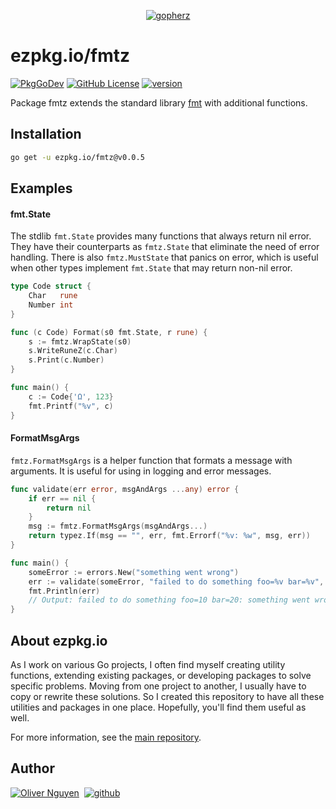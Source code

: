 <div align="center">

[![gopherz](https://ezpkg.io/_/gopherz.svg)](https://ezpkg.io)

</div>

# ezpkg.io/fmtz

[![PkgGoDev](https://pkg.go.dev/badge/ezpkg.io/fmtz)](https://pkg.go.dev/ezpkg.io/fmtz)
[![GitHub License](https://img.shields.io/github/license/ezpkg/fmtz)](https://github.com/ezpkg/fmtz/tree/main/LICENSE)
[![version](https://img.shields.io/github/v/tag/ezpkg/fmtz?label=version)](https://github.com/ezpkg/fmtz/tags)

Package fmtz extends the standard library [fmt](https://pkg.go.dev/fmt) with additional functions.

## Installation

```sh
go get -u ezpkg.io/fmtz@v0.0.5
```

## Examples

#### fmt.State

The stdlib `fmt.State` provides many functions that always return nil error. They have their counterparts as `fmtz.State` that eliminate the need of error handling. There is also `fmtz.MustState` that panics on error, which is useful when other types implement `fmt.State` that may return non-nil error.

```go
type Code struct {
    Char   rune
    Number int
}

func (c Code) Format(s0 fmt.State, r rune) {
    s := fmtz.WrapState(s0)
    s.WriteRuneZ(c.Char)
    s.Print(c.Number)
}

func main() {
    c := Code{'Ω', 123}
    fmt.Printf("%v", c)
}
```

#### FormatMsgArgs

`fmtz.FormatMsgArgs` is a helper function that formats a message with arguments. It is useful for using in logging and error messages.

```go
func validate(err error, msgAndArgs ...any) error {
    if err == nil {
		return nil
    }
	msg := fmtz.FormatMsgArgs(msgAndArgs...)
	return typez.If(msg == "", err, fmt.Errorf("%v: %w", msg, err))
}

func main() {
    someError := errors.New("something went wrong")
    err := validate(someError, "failed to do something foo=%v bar=%v", "10", "20")
    fmt.Println(err)
	// Output: failed to do something foo=10 bar=20: something went wrong
}
```

## About ezpkg.io

As I work on various Go projects, I often find myself creating utility functions, extending existing packages, or developing packages to solve specific problems. Moving from one project to another, I usually have to copy or rewrite these solutions. So I created this repository to have all these utilities and packages in one place. Hopefully, you'll find them useful as well.

For more information, see the [main repository](https://github.com/ezpkg/ezpkg).

## Author

[![Oliver Nguyen](https://olivernguyen.io/_/badge.svg)](https://olivernguyen.io)&nbsp;&nbsp;[![github](https://img.shields.io/badge/GitHub-100000?style=for-the-badge&logo=github&logoColor=white)](https://github.com/iOliverNguyen)
